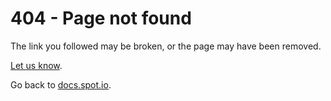 # 404 - Page not found


The link you followed may be broken, or the page may have been removed.

<a href="mailto:spotdocs@netapp.com?subject=Documentation topic: General Inquiry" target="_blank">Let us know</a>.

Go back to [docs.spot.io](https://docs.spot.io/).
